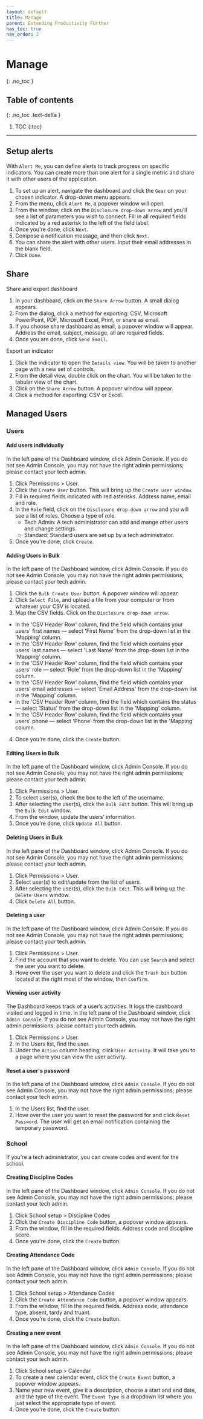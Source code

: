 ```yaml
---
layout: default
title: Manage
parent: Extending Productivity Further
has_toc: true
nav_order: 2
---
```


# Manage
{: .no_toc }

## Table of contents
{: .no_toc .text-delta }

1. TOC
{:toc}

---

## Setup alerts
With `Alert Me`, you can define alerts to track progress on specific indicators. You can create more than one alert for a single metric and share it with other users of the application.
1. To set up an alert, navigate the dashboard and click the `Gear` on your chosen indicator. A drop-down menu appears.
2. From the menu, click `Alert Me`, a popover window will open.
3. From the window, click on the `Disclosure drop-down arrow` and you'll see a list of parameters you wish to connect. Fill in all required fields indicated by a red asterisk to the left of the field label.
4. Once you're done, click `Next`.
5. Compose a notification message, and then click `Next`.
6. You can share the alert with other users. Input their email addresses in the blank field.
7. Click `Done`.

## Share
Share and export dashboard

1. In your dashboard, click on the `Share Arrow` button. A small dialog appears.
2. From the dialog, click a method for exporting: CSV, Microsoft PowerPoint, PDF, Microsoft Excel, Print, or share as email.
2. If you choose share dashboard as email, a popover window will appear. Address the email, subject, message, all are required fields.
3. Once you are done, click `Send Email`.

Export an indicator
1. Click the indicator to open the `Details view`. You will be taken to another page with a new set of controls.
2. From the detail view, double click on the chart. You will be taken to the tabular view of the chart.
3. Click on the `Share Arrow` button. A popover window will appear.
4. Click a method for exporting: CSV or Excel.


## Managed Users
### Users

#### Add users individually
In the left pane of the Dashboard window, click Admin Console. If you do not see Admin Console, you may not have the right admin permissions; please contact your tech admin.
1. Click Permissions > User.
2. Click the `Create User` button. This will bring up the `Create user window`.
3. Fill in required fields indicated with red asterisks. Address name, email and role.
4. In the `Role` field, click on the `Disclosure drop-down arrow` and you will see a list of roles. Choose a type of role.
    * Tech Admin: A tech administrator can add and mange other users and change settings.
    * Standard: Standard users are set up by a tech administrator.
5. Once you're done, click `Create`.

#### Adding Users in Bulk
In the left pane of the Dashboard window, click Admin Console. If you do not see Admin Console, you may not have the right admin permissions; please contact your tech admin.
1. Click the `Bulk Create User` button. A popover window will appear.
2. Click `Select File`, and upload a file from your computer or from whatever your CSV is located.
3. Map the CSV fields. Click on the `Disclosure drop-down arrow`.
  * In the 'CSV Header Row' column, find the field which contains your users' first names — select 'First Name' from the drop-down list in the 'Mapping' column.
  * In the 'CSV Header Row' column, find the field which contains your users' last names — select 'Last Name' from the drop-down list in the 'Mapping' column.
  * In the 'CSV Header Row' column, find the field which contains your users' role — select 'Role' from the drop-down list in the 'Mapping' column.
  * In the 'CSV Header Row' column, find the field which contains your users' email addresses — select 'Email Address' from the drop-down list in the 'Mapping' column.
  * In the 'CSV Header Row' column, find the field which contains the status — select 'Status' from the drop-down list in the 'Mapping' column.
  * In the 'CSV Header Row' column, find the field which contains your users' phone — select 'Phone' from the drop-down list in the 'Mapping' column.
4. Once you're done, click the `Create` button.

#### Editing Users in Bulk
In the left pane of the Dashboard window, click Admin Console. If you do not see Admin Console, you may not have the right admin permissions; please contact your tech admin.
1. Click Permissions > User.
2. To select user(s), check the box to the left of the username.
3. After selecting the user(s), click the `Bulk Edit` button. This will bring up the `Bulk Edit` window.
4. From the window, update the users' information.
5. Once you're done, click `Update All` button.

#### Deleting Users in Bulk
In the left pane of the Dashboard window, click Admin Console. If you do not see Admin Console, you may not have the right admin permissions; please contact your tech admin.
1. Click Permissions > User.
2. Select user(s) to edit/update from the list of users.
3. After selecting the user(s), click the `Bulk Edit`. This will bring up the `Delete Users` window.
4. Click `Delete All` button.

#### Deleting a user
In the left pane of the Dashboard window, click Admin Console. If you do not see Admin Console, you may not have the right admin permissions; please contact your tech admin.
1. Click Permissions > User.
2. Find the account that you want to delete. You can use `Search` and select the user you want to delete.
3. Hove over the user you want to delete and click the `Trash bin` button located at the right most of the window, then `Confirm`.

#### Viewing user activity
The Dashboard keeps track of a user’s activities. It logs the dashboard visited and logged in time.
In the left pane of the Dashboard window, click `Admin Console`. If you do not see Admin Console, you may not have the right admin permissions; please contact your tech admin.
1. Click Permissions > User.
2. In the Users list, find the user.
3. Under the `Action` column heading, click `User Activity`. It will take you to a page where you can view the user activity.

#### Reset a user's password

In the left pane of the Dashboard window, click `Admin Console`. If you do not see Admin Console, you may not have the right admin permissions; please contact your tech admin.
1. In the Users list, find the user.
2. Hove over the user you want to reset the password for and click `Reset Password`. The user will get an email notification containing the temporary password.


### School
If you're a tech administrator, you can create codes and event for the school.

#### Creating Discipline Codes
In the left pane of the Dashboard window, click `Admin Console`. If you do not see Admin Console, you may not have the right admin permissions; please contact your tech admin.

1. Click School setup > Discipline Codes
2. Click the `Create Discipline Code` button, a popover window appears.
3. From the window, fill in the required fields. Address code and discipline score.
4. Once you're done, click the `Create` button.

#### Creating Attendance Code
In the left pane of the Dashboard window, click `Admin Console`. If you do not see Admin Console, you may not have the right admin permissions; please contact your tech admin.

1. Click School setup > Attendance Codes
2. Click the `Create Attendance Code` button, a popover window appears.
3. From the window, fill in the required fields. Address code, attendance type, absent, tardy and truant.
4. Once you're done, click the `Create` button.

#### Creating a new event
In the left pane of the Dashboard window, click `Admin Console`. If you do not see Admin Console, you may not have the right admin permissions; please contact your tech admin.
1. Click School setup > Calendar
1. To create a new calendar event, click the `Create Event` button, a popover window appears.
2. Name your new event, give it a description, choose a start and end date, and the type of the event. The `Event Type` is a dropdown list where you just select the appropriate type of event.
3. Once you're done, click the `Create` button.
